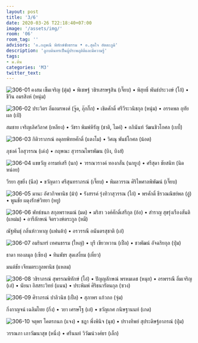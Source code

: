 ```yaml
---
layout: post
title: '3/6'
date: 2020-03-26 T22:18:40+07:00
image: '/assets/img/'
room: '06'
room_tag: ''
advisors: 'อ.กฤษณี พิทักษ์ชัยธรรม • อ.สุดใจ อัตตะภูมิ'
description: 'ลูกบดินทรเป็นผู้ประพฤติดีและมีความรู้'
tags:
- ม.ต้น
categories: 'M3'
twitter_text:
---
```

![306-01](https://res.cloudinary.com/dbruw74ms/image/upload/r_8,c_fit,w_760/v1585235880/306-01_miiorg.png)
คงสม เข็มเจริญ (ตุ๋ม) • พิเชษฐ์ วชิรเสรษฐสิน (เจี๊ยบ) • พิสุทธิ์ พันธ์ประวงษ์ (โก้) • ชีวิน อมรสิงห์ (หนุ่ม)

![306-02](https://res.cloudinary.com/dbruw74ms/image/upload/r_8,c_fit,w_760/v1585235880/306-02_w9wkng.png)
ประวิตร อิ่มอมรพงศ์ (จู๊ด, กุ๊กกิ๊ก) • เชิดศักดิ์ ศรีวีระวนิชกุล (หนุ่ม) • อรรคพล อุทัยผล (เป้)

สมชาย เจริญเลิศวิลาศ (เหลียง) • วัชรา พิมพ์หิรัญ (ชาติ, ไมค์) • อภินันท์ วัฒนชิวโกศล (เบบี้)

![306-03](https://res.cloudinary.com/dbruw74ms/image/upload/r_8,c_fit,w_760/v1585235879/306-03_drzmb9.png)
กิติวราภรณ์ อดุลยพิทยศักดิ์ (แตงโม) • วิศณุ พันธ์โกศล (น้อต)

ภุชงค์ โอสุวรรณ (เด่ง) • กฤษณะ สุวรรณไพรพัฒน (บิง, บิงส์)

![306-04](https://res.cloudinary.com/dbruw74ms/image/upload/r_8,c_fit,w_760/v1585235880/306-04_pcwkph.png)
แขขวัญ อารมย์เสรี (นก) • วรรณวรางค์ ทองกลั่น (นกยูง) • ศรีสุดา ชัยสนิท (นิดหน่อย)

วีรยา สุขยิ่ง (นีล) • ขวัญดาว ศรีสุนทราภรณ์ (เจี๊ยบ) • พิมลวรรณ ศิริไพศาลพิพัฒน์ (เจี๊ยบ)

![306-05](https://res.cloudinary.com/dbruw74ms/image/upload/r_8,c_fit,w_760/v1585235879/306-05_dbsyei.png)
มานะ อัศวกิจพานิช (ม้า) • รังสรรค์ รุ่งทิวาสุวรรณ (ไก่) • พรศักดิ์ ธีรวณณิชย์พล (อู๋) • พูนชัย ผดุงรักษ์วิทยา (หยู)

![306-06](https://res.cloudinary.com/dbruw74ms/image/upload/r_8,c_fit,w_760/v1585235880/306-06_sc59cp.png)
พัทธ์ชนก สกุลพราหมณ์ (มด) • มริสา วงศ์ศักดิ์เสรีกุล (อ้อ) • สำราญ สุขรุ่งเรืองสันติ (แหม่ม) • อารีลักษณ์ จิตรวงษ์ตระกูล (หมี)

ณัฐพันธุ์ กลิ่นห้าวหาญ (แฟนต้า) • อรวรรณี อนันตรสุชาติ (เอ๋)

![306-07](https://res.cloudinary.com/dbruw74ms/image/upload/r_8,c_fit,w_760/v1585235881/306-07_don0so.png)
อมรินทร์ เทศนธรรม (ใหญ่) • บุรี เขียวหวาน (เปิ้ล) • ชวพัฒน์ อัจฉริยกุล (ปุ๋ม)

ธาดา ทองลมุล (เซียง) • ทินพัชร สุดเสงี่ยม (เหี่ยว)

มนต์ชัย เจียมตระกูลพานิช (แหลม)

![306-08](https://res.cloudinary.com/dbruw74ms/image/upload/r_8,c_fit,w_760/v1585235882/306-08_rihf28.png)
วชิราภรณ์ สุพรรณพิทักษ์ (โอ๋) • ปัญญลักษณ์ พรหมเดช (หนุย) • อรพรรณี ลิ่มเจริญ (เอ๋) • นัยนา อิสสระวิทย์ (แนน) • ประพิมพ์ ศิริธนารัตนกุล (ซวง)

![306-09](https://res.cloudinary.com/dbruw74ms/image/upload/r_8,c_fit,w_760/v1585235882/306-09_umtf2p.png)
ศิราภรณ์ ปาลิวนิช (เปิ้ล) • สุภาพร แก้วกอ (จุ๋ม)

กิ่งกาญจน์ เฉลิมไทย (กิ่ง) • วยา เศรษโฐ (เอ๋) • ขวัญเกศ กนิษฐานนท์ (เกด)

![306-10](https://res.cloudinary.com/dbruw74ms/image/upload/r_8,c_fit,w_760/v1585235883/306-10_xtvqgd.png)
จตุพร โคตรกนก (แจง) • ชฎา พึ่งพินิจ (นุช) • ปรางทิพย์ สุประดิษฐ์อาภรณ์ (ปุ๋ม)

วรรณภา เภาวัฒนาสุข (หนึ่ง) • ศรีนนท์ วิวัฒน์วงศ์ธร (เล็ก)
